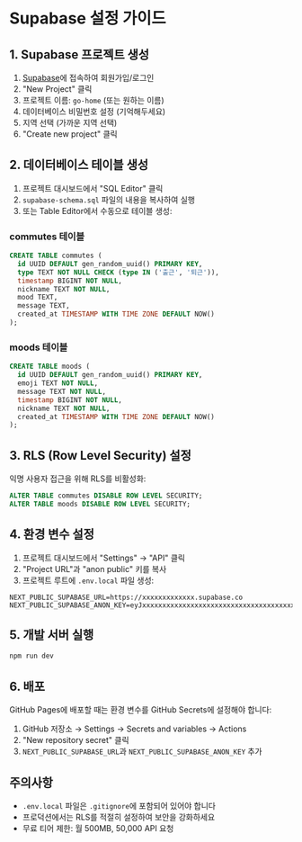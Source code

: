# Supabase 설정 가이드

## 1. Supabase 프로젝트 생성

1. [Supabase](https://supabase.com)에 접속하여 회원가입/로그인
2. "New Project" 클릭
3. 프로젝트 이름: `go-home` (또는 원하는 이름)
4. 데이터베이스 비밀번호 설정 (기억해두세요)
5. 지역 선택 (가까운 지역 선택)
6. "Create new project" 클릭

## 2. 데이터베이스 테이블 생성

1. 프로젝트 대시보드에서 "SQL Editor" 클릭
2. `supabase-schema.sql` 파일의 내용을 복사하여 실행
3. 또는 Table Editor에서 수동으로 테이블 생성:

### commutes 테이블
```sql
CREATE TABLE commutes (
  id UUID DEFAULT gen_random_uuid() PRIMARY KEY,
  type TEXT NOT NULL CHECK (type IN ('출근', '퇴근')),
  timestamp BIGINT NOT NULL,
  nickname TEXT NOT NULL,
  mood TEXT,
  message TEXT,
  created_at TIMESTAMP WITH TIME ZONE DEFAULT NOW()
);
```

### moods 테이블
```sql
CREATE TABLE moods (
  id UUID DEFAULT gen_random_uuid() PRIMARY KEY,
  emoji TEXT NOT NULL,
  message TEXT NOT NULL,
  timestamp BIGINT NOT NULL,
  nickname TEXT NOT NULL,
  created_at TIMESTAMP WITH TIME ZONE DEFAULT NOW()
);
```

## 3. RLS (Row Level Security) 설정

익명 사용자 접근을 위해 RLS를 비활성화:

```sql
ALTER TABLE commutes DISABLE ROW LEVEL SECURITY;
ALTER TABLE moods DISABLE ROW LEVEL SECURITY;
```

## 4. 환경 변수 설정

1. 프로젝트 대시보드에서 "Settings" → "API" 클릭
2. "Project URL"과 "anon public" 키를 복사
3. 프로젝트 루트에 `.env.local` 파일 생성:

```env
NEXT_PUBLIC_SUPABASE_URL=https://xxxxxxxxxxxxx.supabase.co
NEXT_PUBLIC_SUPABASE_ANON_KEY=eyJxxxxxxxxxxxxxxxxxxxxxxxxxxxxxxxxxxxxxxxxxxxxxxxx
```

## 5. 개발 서버 실행

```bash
npm run dev
```

## 6. 배포

GitHub Pages에 배포할 때는 환경 변수를 GitHub Secrets에 설정해야 합니다:

1. GitHub 저장소 → Settings → Secrets and variables → Actions
2. "New repository secret" 클릭
3. `NEXT_PUBLIC_SUPABASE_URL`과 `NEXT_PUBLIC_SUPABASE_ANON_KEY` 추가

## 주의사항

- `.env.local` 파일은 `.gitignore`에 포함되어 있어야 합니다
- 프로덕션에서는 RLS를 적절히 설정하여 보안을 강화하세요
- 무료 티어 제한: 월 500MB, 50,000 API 요청 